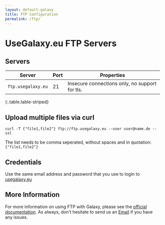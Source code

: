 ```yaml
---
layout: default-galaxy
title: FTP Configuration
permalink: /ftp/
---
```


# UseGalaxy.eu FTP Servers

## Servers

Server                   | Port | Properties
-----------------------  | ---- | ----
`ftp.usegalaxy.eu` | 21   | Insecure connections only, no support for tls.
{:.table.table-striped}

## Upload multiple files via curl

`curl -T {"file1,file2"} ftp://ftp.usegalaxy.eu --user user@name.de --ssl`

The list needs to be comma seperated, without spaces and in quotation: `{"file1,file2"}`

## Credentials

Use the same email address and password that you use to login to [usegalaxy.eu](https://usegalaxy.eu)

## More Information

For more information on using FTP with Galaxy, please see the [official
documentation](https://galaxyproject.org/ftp-upload/). As always, don't
hesitate to send us an
[Email](mailto:galaxy@informatik.uni-freiburg.de?subject=FTP+Issue) if you
have any issues.
